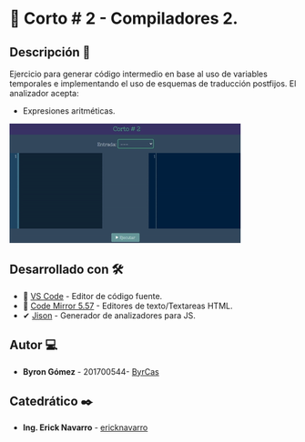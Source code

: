# 📝 Corto # 2 - Compiladores 2.

## Descripción :scroll:
Ejercicio para generar código intermedio en base al uso de variables temporales e implementando el uso de esquemas de traducción postfijos. El analizador acepta:
* Expresiones aritméticas.

![Demostración de funcionamiento](/Imagenes/funcionamiento.gif)

## Desarrollado con 🛠️

* :bookmark_tabs: [VS Code](https://github.com/microsoft/vscode) - Editor de código fuente.
* :wrench: [Code Mirror 5.57](https://github.com/codemirror/CodeMirror) - Editores de texto/Textareas HTML.
* ✔ [Jison](https://github.com/zaach/jison) - Generador de analizadores para JS.

## Autor 💻

* **Byron Gómez** - 201700544- [ByrCas](https://github.com/ByrCas)

## Catedrático ✒️

* **Ing. Erick Navarro** - [ericknavarro](https://github.com/ericknavarro)
